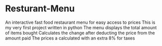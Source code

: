 # Resturant-Menu
An interactive fast food restaurant menu for easy access to prices
This is my very first project written in python
The menu displays the total amount of items bought
Calculates the change after deducting the price from the amount paid
The prices a calculated with an extra 8% for taxes
